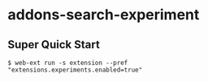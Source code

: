 # addons-search-experiment

## Super Quick Start

```
$ web-ext run -s extension --pref "extensions.experiments.enabled=true"
```
